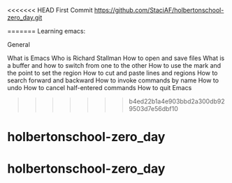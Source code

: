 <<<<<<< HEAD
First Commit
https://github.com/StaciAF/holbertonschool-zero_day.git

=======
Learning emacs:

General

What is Emacs
Who is Richard Stallman
How to open and save files
What is a buffer and how to switch from one to the other
How to use the mark and the point to set the region
How to cut and paste lines and regions
How to search forward and backward
How to invoke commands by name
How to undo
How to cancel half-entered commands
How to quit Emacs
>>>>>>> b4ed22b1a4e903bbd2a300db929503d7e56dbf10
# holbertonschool-zero_day
# holbertonschool-zero_day
